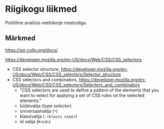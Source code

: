 # Riigikogu liikmed

Poliitiline analüüs veebikorje meetodiga.

## Märkmed

https://go-colly.org/docs/

https://developer.mozilla.org/en-US/docs/Web/CSS/CSS_selectors
- CSS selector structure, https://developer.mozilla.org/en-US/docs/Web/CSS/CSS_selectors/Selector_structure 
- CSS selectors and combinators, https://developer.mozilla.org/en-US/docs/Web/CSS/CSS_selectors/Selectors_and_combinators
  - "CSS selectors are used to define a pattern of the elements that you want to select for applying a set of CSS rules on the selected elements."
  - tüübivalija (*type selector*)
  - universaalvalija (`*`)
  - klassivalija (`.<klassi nimi>`)
  - id valija (`#<id>`)
  


